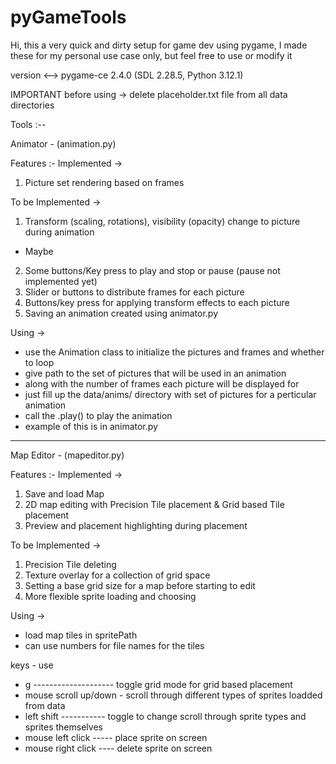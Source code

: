 # pyGameTools
Hi, this a very quick and dirty setup for game dev using pygame,
I made these for my personal use case only, but feel free to use or modify it

version <--> pygame-ce 2.4.0 (SDL 2.28.5, Python 3.12.1)

IMPORTANT before using -> delete placeholder.txt file from all data directories

Tools :--

Animator - (animation.py)

Features :-
Implemented ->
1. Picture set rendering based on frames

To be Implemented ->
1. Transform (scaling, rotations), visibility (opacity) change to picture during animation
- Maybe
2. Some buttons/Key press to play and stop or pause (pause not implemented yet)
3. Slider or buttons to distribute frames for each picture
4. Buttons/key press for applying transform effects to each picture
5. Saving an animation created using animator.py

Using ->
- use the Animation class to initialize the pictures and frames and whether to loop
- give path to the set of pictures that will be used in an animation
- along with the number of frames each picture will be displayed for
- just fill up the data/anims/ directory with set of pictures for a perticular animation
- call the .play() to play the animation
- example of this is in animator.py

------------------------------------------------------------------------------
Map Editor - (mapeditor.py)

Features :-
Implemented ->
1. Save and load Map
2. 2D map editing with Precision Tile placement & Grid based Tile placement
3. Preview and placement highlighting during placement

To be Implemented ->
1. Precision Tile deleting
2. Texture overlay for a collection of grid space
3. Setting a base grid size for a map before starting to edit
4. More flexible sprite loading and choosing

Using ->
- load map tiles in spritePath
- can use numbers for file names for the tiles

keys - use
- g -------------------- toggle grid mode for grid based placement
- mouse scroll up/down - scroll through different types of sprites loadded from data
- left shift ----------- toggle to change scroll through sprite types and sprites themselves
- mouse left click ----- place sprite on screen
- mouse right click ---- delete sprite on screen 